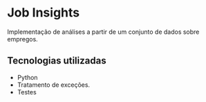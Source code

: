 # Job Insights

 Implementação de  análises a partir de um conjunto de dados sobre empregos.

## Tecnologias utilizadas
- Python
- Tratamento de exceções.
- Testes
